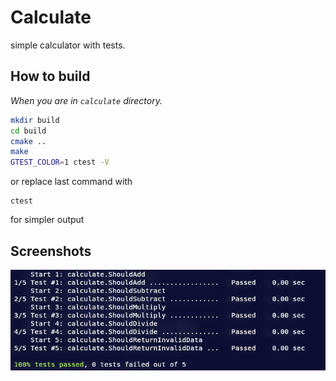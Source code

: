 # Calculate

simple calculator with tests.

## How to build

*When you are in `calculate` directory.*

```bash
mkdir build
cd build
cmake ..
make
GTEST_COLOR=1 ctest -V
```
or replace last command with
```
ctest
```
for simpler output
## Screenshots

<div align="center">

<img src="../../screenshots/00.png" alt="00"/>

</div>
